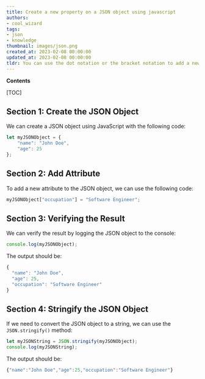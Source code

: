 ```yaml
---
title: Create a new property on a JSON object using javascript
authors:
- cool_wizard
tags:
- json
- knowledge
thumbnail: images/json.png
created_at: 2023-02-08 00:00:00
updated_at: 2023-02-08 00:00:00
tldr: You can use the dot notation or the bracket notation to add a new attribute (element) to a JSON object using JavaScript.
---
```


**Contents**

[TOC]

## Section 1: Create the JSON Object

We can create a JSON object using JavaScript with the following code:

```javascript
let myJSONObject = {
    "name": "John Doe",
    "age": 25
};
```

## Section 2: Add Attribute

To add a new attribute to the JSON object, we can use the following code:

```javascript
myJSONObject["occupation"] = "Software Engineer";
```

## Section 3: Verifying the Result

We can verify the result by logging the JSON object to the console:

```javascript
console.log(myJSONObject);
```

The output should be:

```javascript
{
  "name": "John Doe",
  "age": 25,
  "occupation": "Software Engineer"
}
```

## Section 4: Stringify the JSON Object

If we need to convert the JSON object to a string, we can use the `JSON.stringify()` method:

```javascript
let myJSONString = JSON.stringify(myJSONObject);
console.log(myJSONString);
```

The output should be:

```javascript
{"name":"John Doe","age":25,"occupation":"Software Engineer"}
```
